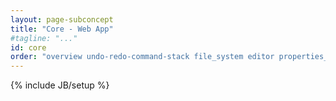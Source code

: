```yaml
---
layout: page-subconcept
title: "Core - Web App"
#tagline: "..."
id: core
order: "overview undo-redo-command-stack file_system editor properties_editor links"
---
```

{% include JB/setup %}


